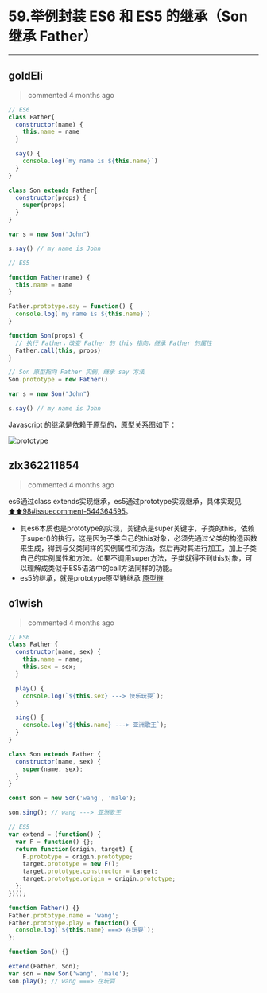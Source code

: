 
 # 59.举例封装 ES6 和 ES5 的继承（Son 继承 Father） 
  
 ***
## goldEli 
 > commented 4 months ago 


```javascript
// ES6
class Father{
  constructor(name) {
    this.name = name
  }

  say() {
    console.log(`my name is ${this.name}`)
  }
}

class Son extends Father{
  constructor(props) {
    super(props)
  }
}

var s = new Son("John")

s.say() // my name is John


```


```javascript
// ES5

function Father(name) {
  this.name = name
}

Father.prototype.say = function() {
  console.log(`my name is ${this.name}`)
}

function Son(props) {
  // 执行 Father，改变 Father 的 this 指向，继承 Father 的属性
  Father.call(this, props)
}

// Son 原型指向 Father 实例，继承 say 方法
Son.prototype = new Father()

var s = new Son("John")

s.say() // my name is John

```
Javascript 的继承是依赖于原型的，原型关系图如下：

![prototype](https://user-images.githubusercontent.com/18217162/67184110-9a327780-f415-11e9-8de4-d441dfe2d4f4.png)



## zlx362211854 
 > commented 4 months ago 

es6通过class extends实现继承，es5通过prototype实现继承，具体实现见 [⬆️⬆️98#issuecomment-544364595](https://github.com/zlx362211854/daily-study/issues/98#issuecomment-544364595)。
* 其es6本质也是prototype的实现，关键点是super关键字，子类的this，依赖于super()的执行，这是因为子类自己的this对象，必须先通过父类的构造函数来生成，得到与父类同样的实例属性和方法，然后再对其进行加工，加上子类自己的实例属性和方法。如果不调用super方法，子类就得不到this对象，可以理解成类似于ES5语法中的call方法同样的功能。
* es5的继承，就是prototype原型链继承 [原型链](https://www.cnblogs.com/zhengyeye/p/8986836.html)
## o1wish 
 > commented 4 months ago 


```javascript
// ES6
class Father {
  constructor(name, sex) {
    this.name = name;
    this.sex = sex;
  }

  play() {
    console.log(`${this.sex} ---> 快乐玩耍`);
  }

  sing() {
    console.log(`${this.name} ---> 亚洲歌王`);
  }
}

class Son extends Father {
  constructor(name, sex) {
    super(name, sex);
  }
}

const son = new Son('wang', 'male');

son.sing(); // wang ---> 亚洲歌王

// ES5
var extend = (function() {
  var F = function() {};
  return function(origin, target) {
    F.prototype = origin.prototype;
    target.prototype = new F();
    target.prototype.constructor = target;
    target.prototype.origin = origin.prototype;
  };
})();

function Father() {}
Father.prototype.name = 'wang';
Father.prototype.play = function() {
  console.log(`${this.name} ===> 在玩耍`);
};

function Son() {}

extend(Father, Son);
var son = new Son('wang', 'male');
son.play(); // wang ===> 在玩耍

```